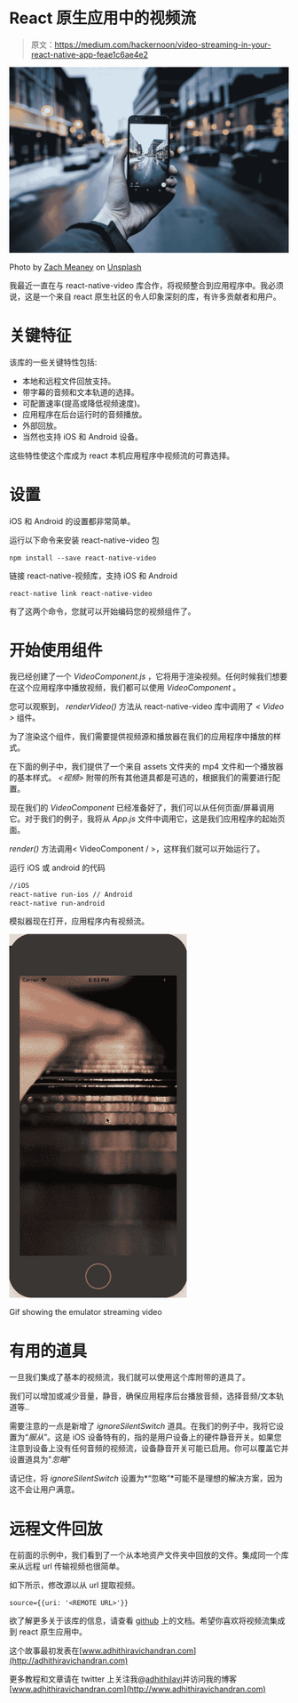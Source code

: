 # React 原生应用中的视频流

> 原文：<https://medium.com/hackernoon/video-streaming-in-your-react-native-app-feae1c6ae4e2>

![](img/9319b8b7d6fc0756f0e3f41e42f26a69.png)

Photo by [Zach Meaney](https://unsplash.com/photos/XQdcBNRM8IY?utm_source=unsplash&utm_medium=referral&utm_content=creditCopyText) on [Unsplash](https://unsplash.com/search/photos/mobile-phone?utm_source=unsplash&utm_medium=referral&utm_content=creditCopyText)

我最近一直在与 react-native-video 库合作，将视频整合到应用程序中。我必须说，这是一个来自 react 原生社区的令人印象深刻的库，有许多贡献者和用户。

# 关键特征

该库的一些关键特性包括:

*   本地和远程文件回放支持。
*   带字幕的音频和文本轨道的选择。
*   可配置速率(提高或降低视频速度)。
*   应用程序在后台运行时的音频播放。
*   外部回放。
*   当然也支持 iOS 和 Android 设备。

这些特性使这个库成为 react 本机应用程序中视频流的可靠选择。

# 设置

iOS 和 Android 的设置都非常简单。

运行以下命令来安装 react-native-video 包

```
npm install --save react-native-video
```

链接 react-native-视频库，支持 iOS 和 Android

```
react-native link react-native-video
```

有了这两个命令，您就可以开始编码您的视频组件了。

# 开始使用组件

我已经创建了一个 *VideoComponent.js* ，它将用于渲染视频。任何时候我们想要在这个应用程序中播放视频，我们都可以使用 *VideoComponent* 。

您可以观察到， *renderVideo()* 方法从 react-native-video 库中调用了 *< Video >* 组件。

为了渲染这个组件，我们需要提供视频源和播放器在我们的应用程序中播放的样式。

在下面的例子中，我们提供了一个来自 assets 文件夹的 mp4 文件和一个播放器的基本样式。 *<视频>* 附带的所有其他道具都是可选的，根据我们的需要进行配置。

现在我们的 *VideoComponent* 已经准备好了，我们可以从任何页面/屏幕调用它。对于我们的例子，我将从 *App.js* 文件中调用它，这是我们应用程序的起始页面。

*render()* 方法调用< VideoComponent / >，这样我们就可以开始运行了。

运行 iOS 或 android 的代码

```
//iOS
react-native run-ios // Android
react-native run-android
```

模拟器现在打开，应用程序内有视频流。

![](img/278bb93c8e2e63e398203d987d481214.png)

Gif showing the emulator streaming video

# 有用的道具

一旦我们集成了基本的视频流，我们就可以使用这个库附带的道具了。

我们可以增加或减少音量，静音，确保应用程序后台播放音频，选择音频/文本轨道等..

需要注意的一点是新增了 *ignoreSilentSwitch* 道具。在我们的例子中，我将它设置为“*服从*”。这是 iOS 设备特有的，指的是用户设备上的硬件静音开关。如果您注意到设备上没有任何音频的视频流，设备静音开关可能已启用。你可以覆盖它并设置道具为"*忽略*"

请记住，将 *ignoreSilentSwitch* 设置为*“忽略”*可能不是理想的解决方案，因为这不会让用户满意。

# 远程文件回放

在前面的示例中，我们看到了一个从本地资产文件夹中回放的文件。集成同一个库来从远程 url 传输视频也很简单。

如下所示，修改源以从 url 提取视频。

```
source={{uri: '<REMOTE URL>'}}
```

欲了解更多关于该库的信息，请查看 [github](https://github.com/react-native-community/react-native-video) 上的文档。希望你喜欢将视频流集成到 react 原生应用中。

这个故事最初发表在[www.adhithiravichandran.com](http://adhithiravichandran.com)

更多教程和文章请在 twitter 上关注我@[adhithilavi](https://twitter.com/AdhithiRavi)并访问我的博客[www.adhithiravichandran.com](http://www.adhithiravichandran.com)